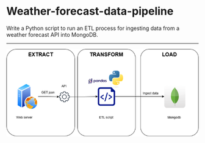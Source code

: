 # Weather-forecast-data-pipeline
Write a Python script to run an ETL process for ingesting data from a weather forecast API into MongoDB.
_________________________________________________________________________________________________________
![alt text](https://github.com/OmegaZeroTribe/Weather-forecast-data-pipeline/blob/main/ETL_flow.png)
